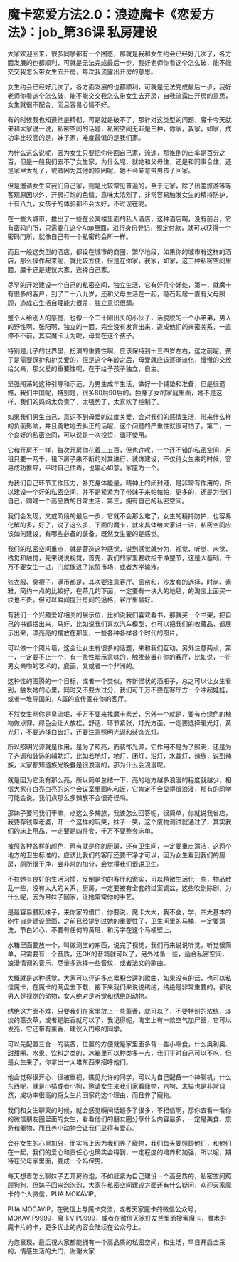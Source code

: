 # 魔卡恋爱方法2.0：浪迹魔卡《恋爱方法》：job_第36课 私房建设

大家欢迎回来，很多同学都有一个困惑，那就是我和女生约会已经好几次了，各方面发展的也都顺利，可就是无法完成最后一步，我好老师你看这个怎么破，能不能交交我怎么带女生去开房，每次我流露出开房的意思。

女生约会已经好几次了，各方面发展的也都顺利，可就是无法完成最后一步，我好老师你看这个怎么破，能不能交交我怎么带女生去开房，自我流露出开房的意思，女生就很不配合，而且容易心情不好。

有的时候我也知道他是精彻，可是就是破不了，那针对这类型的问题，魔卡今天就来和大家说一说，私密空间的话题，私密空间无非是三种，你家，我家，如家，成功率比较高的是，妹子家，难度最低的是我们家。

为什么这么说呢，因为女生只要把你带回自己家，流速，那推倒的击率是百分之百，但是一般我们去不了女生家，为什么呢，就她和父母住，还是和同事合住，还是家里太乱了，或者因为其他的原因呢，她不会亲意带男孩子回家。

但是邀请女生来我们自己家，则是比较常见普遍的，至于无家，除了出差旅游等等客观原因以外，开房打炮的色情，意味太浓烈了，非常容易触发女生的精持防护，十有八九，女孩子的体验都不会太好，不过现在呢。

在一些大城市，推出了一些在公寓楼里面的私人酒店，这种酒店啊，没有前台，它有密码门所，只需要在这个App里面，进行身份登记，预定付款，就可以获得一个密码门所，就像自己有一个私密的会所一样。

而且一般这类型的酒店，都设在城市的商圈，繁华地段，如果你的城市有这样的酒店，那么操作起来呢，就比较方便，但是在你家，我家，如家，这三种私密空间里面，魔卡还是建议大家，选择自己家。

尽早的开始建设一个自己的私密空间，独立生活，它有好几个好处，第一，就魔卡有很多的客户，到了二十八九岁，还和父母生活在一起，隐石起居一直有父母照顾，造成它生活自理能力很差，独立意识很弱。

整个人给别人的感觉，也像一个二十刚出头的小伙子，活脱脱的一个小弟弟，男人的野性啊，张阳啊，独立的一面，完全没有发育出来，造成他们的亲密关系，一直停不不前，其实魔卡认为呢，母爱在这个孩子。

特别是儿子的世界里，扮演的重要性啊，应该保持到十三四岁左右，这之前呢，孩子是需要保护和护关爱的，但是这个年龄之后，母爱就应该逐渐淡化，慢慢的交放给父亲，那父爱的重要性呢，在于给予孩子独立，自主。

坚强闯荡的这种引导和示范，为男生成年生活，做好一个铺垫和准备，但是很遗憾，我们中国呢，特别是，很多80后90后的，独身子女的家庭里面，她不是这样，我们的妈妈太负责了，太强势了，太喜欢了控制了。

如果我们男生自己，意识不到母爱的过度关爱，会对我们的感情生活，带来什么样的负面影响，并且勇敢地去糾正的话呢，这个问题的严重性就很可怕了，第二，一个良好的私密空间，可以说是一次投资，循环使用。

它和开房不一样，每次开房你花着三五百，但也许呢，一个还不错的私密空间，月租只要一两千，租下房子来不断的对其进行，装饰建设，不仅待女生来的时候，容易成功推导，平时自己住着，也输心如意，家座为一个。

为我们自己环节工作压力，补充身体能量，精神上的闭封港，是非常有作用的，所以建设一个好的私密空间，并不是紧紧为了带妹子来帕帕帕，更多的，还是为我们自己，购建一个高品质的日常生活，第三，拥有自己的私密空间。

我们会发现，又或阶段的最后一步，它就不会那么难了，女生的精持防护，也容易化解的多，好了，说了这么多，下面的魔卡，就来具体给大家讲一讲，私密空间应该如何建设，有哪些必备的装备，既然女生要的是感觉。

我们的私密空间重点，就是营造这种感觉，说到感觉就分为，视觉、听觉、未觉、绣觉和触觉，先来说说视觉，首先，我们的家里要收拾干净整节，这是大基础，千万不要女生一进，门就像进了浓贸市场，或者大学输涉。

张衣服、臭襪子，满币都是，其次要注意客厅、窗帘和，沙发套的选择，时尚、素雅，简约一点的比较好，在茶几的下面，一定要有一块大的地毯，的淘宝上面买一块也不贵，但可以瞬间提升房间的逼格，客厅里最好。

有我们一个兴趣爱好相关的展示位，比如说我们喜欢看书，那就买一个书架，把自己的书都摆出来，马好，比如说我们喜欢汽车模型，也可以把我们的收藏品，都展示出来，漂亮亮的摆放在那里，一些各种各样各个时代的照片。

可以做一个照片墙，这会让女生有很多的话题，来和我们互动，另外注意两点，第一，一定要不止一个，有一些性暗示意味的，触发装置在你的客厅，比如说，一符男女亲吻的艺术的，庇画，又或者一个非洲的。

这种性的图腾的一个目标，或者一个类似，齐新怪状的酒瓶子，总之可以让女生看到，触发她的心里，同时又不要太过分，我们可千万不要在客厅方一个冲起娃娃，或者一堆导国的，A篇的宣传画在你的客厅。

不然女生骂你是臭流氓，千万不要来找魔卡素苦，另外一个就是，要有点绿色的植物做点罪，绿色会让人放松，舒适，环节紧张，灯光方面，一定要选择暖光灯，黄光灯，不要选择白齿灯，还要注意照明光源和装饰光灯。

所以照明光源就是作用，是为了照亮，而装饰光源，它作用不是为了照明，还是为了齐调和装饰的辅助灯，比如若地灯，地灯，闭灯，沿灯，水晶灯，辣族，说到辣族，大家都知道族光晚餐是很浪漫的，那为什么会浪漫呢。

就是因为它没有那么亮，所以简单总结一下，亮的地方越多浪漫的程度就越少，相信大家在白亮白亮的这个会议室里面吃和饭，它肯定不会显得很浪漫，那有的同学可能会说，我们点那么多辣族不会很奇怪吗。

那妹子要问我们干嘛，点这么多辣族，我该怎么回答呢，很简单，你就说我省店，我要存钱取老婆，开一个这样的玩笑，妹子一笑，这个废物测试就通过了，其实我们的床上用品，一定要是四件套，千万不要整套床单。

被照各种各样的颜色，再有就是你的厨房，还有卫生间，一定要重点清洁，这两个地方的卫生标准的，应该比我们的客厅还要干净才可以，因为女生看到我们的厨房，厕所很干净，会非常的加分，会觉得我们很讲卫生。

不拉她有良好的生活习惯，反倒是你的客厅和诡实，可以稍微生活化一些，物品散乱一些，没有太大的关系，厨房，一定要被有全套的过案调盆，这些吹剧除剧，为什么呢，因为带妹子回家，让她常常你的手艺。

是最容易腰跃妹子，来你家的借口，你要说，魔卡大大，我不会，学，四大基本的砲牛自身建设里面，之前已经提到过她的重要性了，卫生间里的马桶，一定要清洗，节白如心，不要有任何的黄班，和污字在这个马桶壁上。

水箱里面要放一个，叫做测宝的东西，说完了视觉，我们再来说说听觉，听觉很简单，只需要有一个音质，还OK的音箱就可以了，另外准备一些，适合私密空间，浪漫情调的音乐，尽量多选择一些音纹，或者法文的歌曲。

大概就是这种感觉，大家可以评识多点累积合适的歌曲，如果没有的话，也可以私信魔卡，在魔卡的网盘去下载，接下来我们来说说绣绝，绣绝是非常重要的，都说男人是视觉的动物，女人绝对是听觉和绣绝的动物。

绣绝这方面不难，只要我们在家里放上一些薰香，就可以了，不要特别的浓练，淡淡的薰衣草，或者是脏香就可以了，我记得呢，淘宝上有一款空气加尸器，它可以发亮，它还带有薰香，建议入门级的同学。

可以先配置三合一的装备，位置的方便就是家里面多背一些小零食，什么奥利奥、甜甜圈、水果、饮料之类的，冰箱里可以种类多一点，我们平时自己可以不吃，但是女生来了，你拿出一大堆东西来招呼他们。

他会觉得很开心、很被重视，瞧见允许的同学，可以为自己配备一个神聊机，什么东西呢，就是小猫或者小狗，邀请女生来我们家看寵物，六狗、未猫也是非常自然，成功率很高的将女生片回家的这个理由，而且养了寵物。

我们和女生聊天的时候，就会感觉瞬间话题多了很多，不相信啊，那你去看一看你的微信朋友圈里面的女生，看看他们的朋友圈分享什么内容最多，一定是美食、旅游和寵物，而且养小动物会让我们显得有爱心。

会在女生的心里加分，而实际上因为我们养了寵物，我们每天要照顾他们，和他们在一起，我们的爱心和责任心也确实会得到，一定程度的培养和加强，所以呢，期待在父母家里面，变成一个妈保男。

每天想着怎么聊妹子去开房约泡，不如赶紧为自己建设一个高品质的，私密空间照顾狗狗，但妹子回来泡泡泡，大家在私密空间建设方面还有什么疑问，欢迎天家魔卡的个人微信，PUA MOKAVIP。

PUA MOCAVIP，在微信上与魔卡交流，或者天家魔卡的微信公众号，MOKAVIP9999，魔卡VIP9999，或者在微信天家好友兰里面搜索魔卡，魔术的魔卡片的卡，更多优止的内容会陆续在公众号上。

为您呈现，最后祝大家都能拥有一个高品质的私密空间，和生活，早日开启金采的，情感生活的大门，谢谢大家